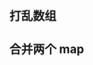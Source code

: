 
<p id="6sFPuDfiKVDsQgXfMU11o8">

## 打乱数组

</p>

<p id="m5WuF5bk8rcDkqpF8da6fJ">

## 合并两个 map

</p>
